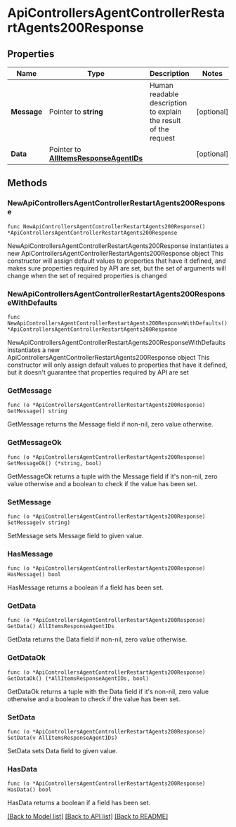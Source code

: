 # ApiControllersAgentControllerRestartAgents200Response

## Properties

Name | Type | Description | Notes
------------ | ------------- | ------------- | -------------
**Message** | Pointer to **string** | Human readable description to explain the result of the request | [optional] 
**Data** | Pointer to [**AllItemsResponseAgentIDs**](AllItemsResponseAgentIDs.md) |  | [optional] 

## Methods

### NewApiControllersAgentControllerRestartAgents200Response

`func NewApiControllersAgentControllerRestartAgents200Response() *ApiControllersAgentControllerRestartAgents200Response`

NewApiControllersAgentControllerRestartAgents200Response instantiates a new ApiControllersAgentControllerRestartAgents200Response object
This constructor will assign default values to properties that have it defined,
and makes sure properties required by API are set, but the set of arguments
will change when the set of required properties is changed

### NewApiControllersAgentControllerRestartAgents200ResponseWithDefaults

`func NewApiControllersAgentControllerRestartAgents200ResponseWithDefaults() *ApiControllersAgentControllerRestartAgents200Response`

NewApiControllersAgentControllerRestartAgents200ResponseWithDefaults instantiates a new ApiControllersAgentControllerRestartAgents200Response object
This constructor will only assign default values to properties that have it defined,
but it doesn't guarantee that properties required by API are set

### GetMessage

`func (o *ApiControllersAgentControllerRestartAgents200Response) GetMessage() string`

GetMessage returns the Message field if non-nil, zero value otherwise.

### GetMessageOk

`func (o *ApiControllersAgentControllerRestartAgents200Response) GetMessageOk() (*string, bool)`

GetMessageOk returns a tuple with the Message field if it's non-nil, zero value otherwise
and a boolean to check if the value has been set.

### SetMessage

`func (o *ApiControllersAgentControllerRestartAgents200Response) SetMessage(v string)`

SetMessage sets Message field to given value.

### HasMessage

`func (o *ApiControllersAgentControllerRestartAgents200Response) HasMessage() bool`

HasMessage returns a boolean if a field has been set.

### GetData

`func (o *ApiControllersAgentControllerRestartAgents200Response) GetData() AllItemsResponseAgentIDs`

GetData returns the Data field if non-nil, zero value otherwise.

### GetDataOk

`func (o *ApiControllersAgentControllerRestartAgents200Response) GetDataOk() (*AllItemsResponseAgentIDs, bool)`

GetDataOk returns a tuple with the Data field if it's non-nil, zero value otherwise
and a boolean to check if the value has been set.

### SetData

`func (o *ApiControllersAgentControllerRestartAgents200Response) SetData(v AllItemsResponseAgentIDs)`

SetData sets Data field to given value.

### HasData

`func (o *ApiControllersAgentControllerRestartAgents200Response) HasData() bool`

HasData returns a boolean if a field has been set.


[[Back to Model list]](../README.md#documentation-for-models) [[Back to API list]](../README.md#documentation-for-api-endpoints) [[Back to README]](../README.md)


